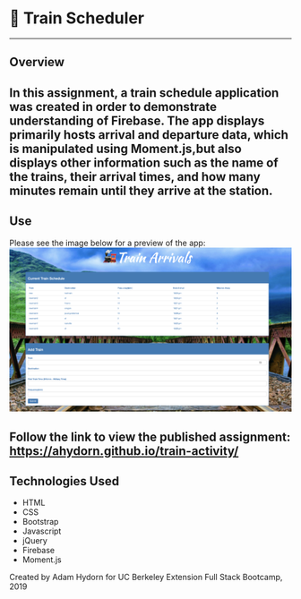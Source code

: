 # 🚂 Train Scheduler
---
## Overview

In this assignment, a train schedule application was created in order to demonstrate understanding of Firebase. The app displays primarily hosts arrival and departure data, which is manipulated using Moment.js,but also displays other information such as the name of the trains, their arrival times, and how many minutes remain until they arrive at the station.
---
## Use
Please see the image below for a preview of the app:
<img src="./assets/images/screenshot.png" alt="drawing" width="800"/>

Follow the link to view the published assignment: https://ahydorn.github.io/train-activity/
---
## Technologies Used

* HTML
* CSS
* Bootstrap
* Javascript
* jQuery
* Firebase
* Moment.js

Created by Adam Hydorn for UC Berkeley Extension Full Stack Bootcamp, 2019
